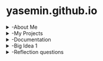 # yasemin.github.io
<details>
<summary>-About Me</summary>
Hi, I'm Yasemin Derin and I'm a 10th grader in Hisar Schools. I will upload my projects, codes, documentations and ideas here this year. 

  * I am taking AP Computer Science Principles

* I like reading and math

* Gmail: yasemin.obek@hisarschool.k12.tr 
</details>

<details>
<summary>-My Projects</summary>

  *[You can see my video from here](https://drive.google.com/file/d/1CfISpXEdErXukGdaux8WMcPuQCSN4EzL/view?usp=sharing]

*https://scratch.mit.edu/projects/1213290539/editor

https://www.figma.com/board/yGRg5OnMyrHJ7PAcD2pFjA/Analog-clock?node-id=0-1&t=hJreJNwbth6Pv1fB-1
<img width="784" height="447" alt="Screenshot 2025-09-21 at 23 51 10" src="https://github.com/user-attachments/assets/840f8d1a-869b-42d6-9114-f29633ea088c" />

https://drive.google.com/file/d/1BeLdLmb7uti2GuvbFwYbLnxzKCvLga6Q/view?usp=sharing

</details>

<details>
<summary>-Documentation</summary>

  This is a documentation of problems I have faced and how I overcame them
## Problems I faced:
Github: I faced problems such as my github site not opening and not being able to upload videos.

Scratch: I faced problems with making the squares show all at the same time. 

Clock: I forgot to put @State in front of minuteSeg, so the hand didn’t update.
       The hour kept going past 24.

Tic Tac Toe: After a player won, the app still let us tap more squares and the label sometimes changed to the next player’s turn.

Face: I first set the hair color on the wrong shape and colored the face instead of the hair.
## How I fixed them:
Github: First, I analyzed what the problem was.
        Then, I tried to think of ways I can fix them and asked for help from my teacher and friend. 
        After that, I applied the solution such as trying to upload my video from google drive instead of saved folders.

Scartch: I fixed this problem by adding directions to every square that shpuld have been on the screen and placed them accordingly. 

Clock:I fixed it by adding @State.
      I fixed it by using (hour + 1) % 24 to wrap back to 0.

Tic Tac Toe: I set gameOver = true in checkWinner() and only allow taps with if !gameOver && text.wrappedValue.isEmpty { ... }; call checkWinner() before switching turns.

Face: I fixed it by keeping the Capsule as (skin) and putting (hair) ont the RoundedRectangle that makes the hairs silhouette, then I defined let hair = Color(...) so that the same colors applied every part of it. 

</details>

<details>
 <summary>-Big Idea 1</summary>
 Big Idea 1: Creative Development is about how computer programs are built and improved through collaboration, design, testing, and error correction.
1.1 Collaboration
 Teamwork and problem-solving are essential in programming. Developers often collaborate with users and other programmers through methods like pair programming, project management tools, or platforms like GitHub. This ensures diverse perspectives and helps avoid bias.
1.2 Program Function and Purpose
 Every program has a function: it takes inputs (like text, images, or sounds), processes them, and produces outputs (like results, visuals, or feedback). The purpose is to solve real-world problems, whether through apps, devices, or systems.
1.3 Program Design and Development
 Designing programs involves planning with algorithms and pseudocode, then turning those into working code. Programmers test, gather data, and refine their solutions. Documentation and comments are also important to explain how and why the program works, making it easier for others to understand and improve.
1.4 Identifying and Correcting Errors
 Errors happen in coding—syntax errors, logic errors, or run-time errors. Debugging involves testing, error handling, and using tools like debuggers or extra print statements. This process helps ensure programs run correctly and efficiently.

 So to summarise, Creative Development is about working together, designing with purpose, coding carefully, and fixing mistakes to create programs that solve problems effectively.


</details>

<details>
<summary>-Reflection questions</summary>
1.Our target audience is teenagers who prefer simple and plain clocks.

2.Our design choices support this audiencer because it consists of neutral colors such as green, white and black. And it doesn't have any design on it, making it simple and plain.

3.While collecting examples in FigJam we saw several minimal analog clocks. These inspired us to keep the face uncluttered, use strong contrast for readability, and place the numbers with simple offsets instead of fancy graphics.

4.The hardest part was making the clock hands pivot correctly. I had to offset each Capsule so its base stayed at the center before applying the rotation angle, otherwise the hands spun around the wrong point.

5.I would add a simple color chooser so users can pick their own style palette.

1.A Button is a control that gives tap feedback, .onTapGesture just watches for a tap on any view.

2.Different people like or need different ways to change the clock, so it’s easier for everyone.

3.The slider because it’s quick to set the hour.

4.The clock updates only when you tap or slide, so it runs when events happen.
</details>



